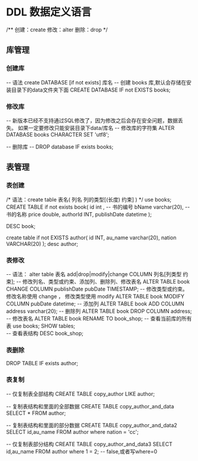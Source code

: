 # DDL 数据定义语言
/**
创建：create
修改：alter
删除：drop
*/
## 库管理
### 创建库
-- 语法 create DATABASE [if not exists] 库名
-- 创建 books 库,默认会存储在安装目录下的data文件夹下面
CREATE DATABASE IF not EXISTS books;	
### 修改库
-- 新版本已经不支持通过SQL修改了，因为修改之后会存在安全问题，数据丢失。 如果一定要修改只能安装目录下data/库名
-- 修改库的字符集
ALTER DATABASE books CHARACTER SET 'utf8';

-- 删除库
-- DROP database IF exists books;

## 表管理
### 表创建
/*
语法：create table 表名(
	列名 列的类型[(长度) 约束]
)
*/
use books;
CREATE TABLE if not exists book(
	id int , 						-- 书的编号
	bName varchar(20), 	-- 书的名称
	price double,
	authorId INT,
	publishDate datetime
);

DESC book;

create table if not EXISTS author(
	id INT,
	au_name varchar(20),
	nation VARCHAR(20)
);
desc author;

### 表修改
-- 语法： alter table 表名 add|drop|modify|change  COLUMN 列名[列类型 约束];
-- 修改列名、类型或约束、添加列、删除列、修改表名
ALTER TABLE book CHANGE COLUMN publishDate pubDate TIMESTAMP;
-- 修改类型或约束。 修改名称使用 change ， 修改类型使用 modify
ALTER TABLE book MODIFY COLUMN pubDate datetime;
-- 添加列
ALTER TABLE book ADD COLUMN address varchar(20);
-- 删除列
ALTER TABLE book DROP COLUMN address;
-- 修改表名
ALTER TABLE book RENAME TO book_shop;
-- 查看当前库的所有表
use books;
SHOW tables;	
-- 查看表结构
DESC book_shop;

### 表删除
DROP TABLE IF exists author;

### 表复制

-- 仅复制表全部结构
CREATE TABLE copy_author LIKE author;

-- 复制表结构和里面的全部数据
CREATE TABLE copy_author_and_data SELECT * FROM author;

-- 复制表结构和里面的部分数据
CREATE TABLE copy_author_and_data2 SELECT id,au_name FROM author where nation = 'cc';

-- 仅复制表部分结构
CREATE TABLE copy_author_and_data3 SELECT id,au_name FROM author where 1 = 2;		-- false,或者写where=0

